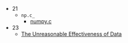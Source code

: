 - 21
  - `np.c_`
    - [numpy.c](https://docs.scipy.org/doc/numpy-1.13.0/reference/generated/numpy.c_.html)
- 23
  - [The Unreasonable Effectiveness of Data](https://static.googleusercontent.com/media/research.google.com/en//pubs/archive/35179.pdf)
